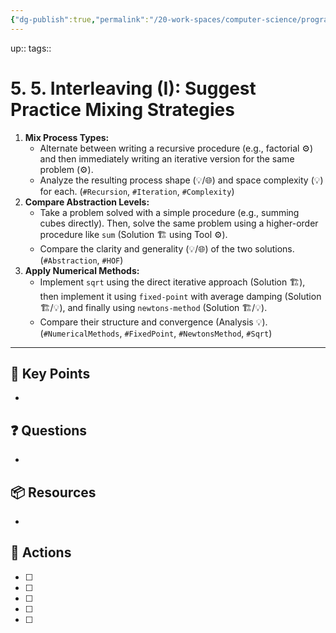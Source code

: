 ```yaml
---
{"dg-publish":true,"permalink":"/20-work-spaces/computer-science/programming/scheme/sicp/detailed/chapter-i/5-interleaving/"}
---
```



up:: 
tags:: 



# 5. 5. Interleaving (I): Suggest Practice Mixing Strategies

1. **Mix Process Types:** 
	- Alternate between writing a recursive procedure (e.g., factorial ⚙️) and then immediately writing an iterative version for the same problem (⚙️). 
	- Analyze the resulting process shape (💡/🌐) and space complexity (💡) for each. (`#Recursion`, `#Iteration`, `#Complexity`)
2. **Compare Abstraction Levels:** 
	- Take a problem solved with a simple procedure (e.g., summing cubes directly). Then, solve the same problem using a higher-order procedure like `sum` (Solution 🏗️ using Tool ⚙️). 
	- Compare the clarity and generality (💡/🌐) of the two solutions. (`#Abstraction`, `#HOF`)
3. **Apply Numerical Methods:** 
	- Implement `sqrt` using the direct iterative approach (Solution 🏗️), then implement it using `fixed-point` with average damping (Solution 🏗️/💡), and finally using `newtons-method` (Solution 🏗️/💡). 
	- Compare their structure and convergence (Analysis 💡). (`#NumericalMethods`, `#FixedPoint`, `#NewtonsMethod`, `#Sqrt`)

---

## 🔑 Key Points
- 
## ❓ Questions
- 
## 📦 Resources
- 
## 🎯 Actions
- [ ] 
- [ ] 
- [ ] 
- [ ] 
- [ ] 